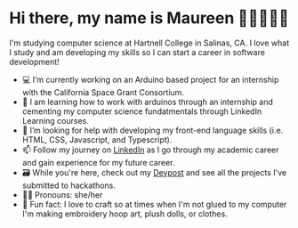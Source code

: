 # Hi there, my name is Maureen 👋🏽👩🏽‍💻

I'm studying computer science at Hartnell College in Salinas, CA. I love what I study and am developing my skills so I can start a career in software development!  

- 💻 I’m currently working on an Arduino based project for an internship with the California Space Grant Consortium. 
- 🤖 I am learning how to work with arduinos through an internship and cementing my computer science fundatmentals through LinkedIn Learning courses.  
- 🌱 I’m looking for help with developing my front-end language skills (i.e. HTML, CSS, Javascript, and Typescript).
- 📫 Follow my journey on <a href="https://www.linkedin.com/in/maureen-sanchez/">LinkedIn</a> as I go through my academic career and gain experience for my future career.
- 🗃️ While you're here, check out my <a href="https://devpost.com/maureensanchez99">Devpost</a> and see all the projects I've submitted to hackathons. 
- 👩🏽 Pronouns: she/her 
- 🧵 Fun fact: I love to craft so at times when I'm not glued to my computer I'm making embroidery hoop art, plush dolls, or clothes.

